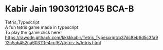 # Kabir Jain 19030121045 BCA-B
Tetris_Typescript <br>
A fun tetris game made in typescript <br>
To play the game click here: https://rawcdn.githack.com/kkkkkabir/Tetris_Typescript/b37dc8eb6d5c3fa912c5ab452ca603111e4ccf67/tetris-ts/tetris.html
